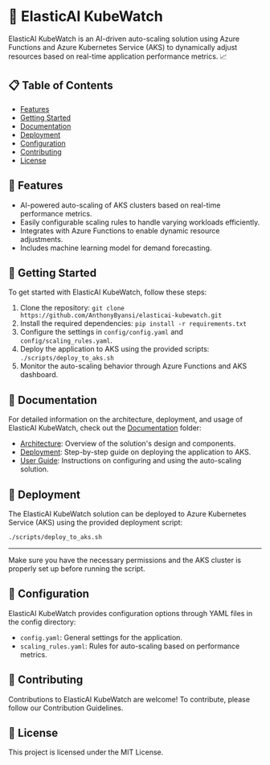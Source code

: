 # 🚀 ElasticAI KubeWatch

ElasticAI KubeWatch is an AI-driven auto-scaling solution using Azure Functions and Azure Kubernetes Service (AKS) to dynamically adjust resources based on real-time application performance metrics. 📈

## 📋 Table of Contents

- [Features](#-features)
- [Getting Started](#-getting-started)
- [Documentation](#-documentation)
- [Deployment](#-deployment)
- [Configuration](#-configuration)
- [Contributing](#-contributing)
- [License](#-license)

## 🎉 Features

- AI-powered auto-scaling of AKS clusters based on real-time performance metrics.
- Easily configurable scaling rules to handle varying workloads efficiently.
- Integrates with Azure Functions to enable dynamic resource adjustments.
- Includes machine learning model for demand forecasting.

## 🚀 Getting Started

To get started with ElasticAI KubeWatch, follow these steps:

1. Clone the repository: `git clone https://github.com/AnthonyByansi/elasticai-kubewatch.git`
2. Install the required dependencies: `pip install -r requirements.txt`
3. Configure the settings in `config/config.yaml` and `config/scaling_rules.yaml`.
4. Deploy the application to AKS using the provided scripts: `./scripts/deploy_to_aks.sh`
5. Monitor the auto-scaling behavior through Azure Functions and AKS dashboard.

## 📖 Documentation

For detailed information on the architecture, deployment, and usage of ElasticAI KubeWatch, check out the [Documentation](docs) folder:

- [Architecture](docs/architecture.md): Overview of the solution's design and components.
- [Deployment](docs/deployment.md): Step-by-step guide on deploying the application to AKS.
- [User Guide](docs/user_guide.md): Instructions on configuring and using the auto-scaling solution.

## 🚀 Deployment

The ElasticAI KubeWatch solution can be deployed to Azure Kubernetes Service (AKS) using the provided deployment script:

```bash
./scripts/deploy_to_aks.sh
```
---

Make sure you have the necessary permissions and the AKS cluster is properly set up before running the script.

## 🔧 Configuration
ElasticAI KubeWatch provides configuration options through YAML files in the config directory:

- `config.yaml`: General settings for the application.
- `scaling_rules.yaml`: Rules for auto-scaling based on performance metrics.

## 👥 Contributing
Contributions to ElasticAI KubeWatch are welcome! To contribute, please follow our Contribution Guidelines.

## 📄 License
This project is licensed under the MIT License.
